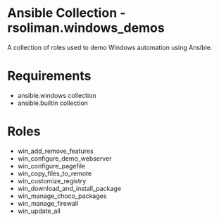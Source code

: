 # Ansible Collection - rsoliman.windows_demos

A collection of roles used to demo Windows automation using Ansible.

# Requirements

- ansible.windows collection
- ansible.builtin collection

# Roles

- win_add_remove_features
- win_configure_demo_webserver
- win_configure_pagefile
- win_copy_files_to_remote
- win_customize_registry
- win_download_and_install_package
- win_manage_choco_packages
- win_manage_firewall
- win_update_all
